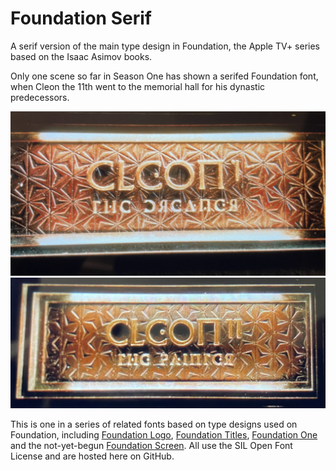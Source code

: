 # Foundation Serif

A serif version of the main type design in Foundation, the Apple TV+ series based on the Isaac Asimov books.

Only one scene so far in Season One has shown a serifed Foundation font, when Cleon the 11th went to the memorial hall for his dynastic predecessors.

<img src="reference-images/Foundation_Serif_cleon_the_dreamer.JPG" alt="The name of the dynastic founder Cleon the 1st is shown on his memorial" title="The serifed letters are rounder and softer than other type shown in the show">

<img src="reference-images/Foundation_Serif_cleon_the_painter.jpg" alt="The name of Cleon the 11th is shown on his memorial" title="The serifed letters are rounder and softer than other type shown in the show">

This is one in a series of related fonts based on type designs used on Foundation, including <a href="https://github.com/rsperberg/foundation-logo" title="Jump to Foundation Logo repo">Foundation Logo</a>, <a href="https://github.com/rsperberg/foundation-titles-hand" title="Jump to Foundation Titles repo">Foundation Titles</a>, <a href="https://github.com/rsperberg/foundation-one" title="Jump to Foundation One repo">Foundation One</a> and the not-yet-begun <a href="https://github.com/rsperberg/foundation-screen" title="Jump to Foundation Screen repo">Foundation Screen</a>.  All use the SIL Open Font License and are hosted here on GitHub.
